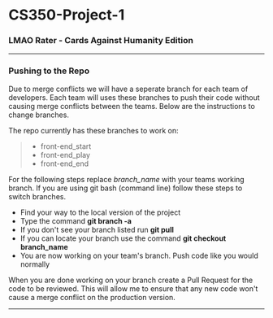 # CS350-Project-1
### LMAO Rater - Cards Against Humanity Edition

***
### Pushing to the Repo
Due to merge conflicts we will have a seperate branch for each team of developers. Each team will uses these branches to push their code without causing merge conflicts between the teams. Below are the instructions to change branches.

The repo currently has these branches to work on:
>* front-end_start
>* front-end_play
>* front-end_end

For the following steps replace *branch_name* with your teams working branch.
If you are using git bash (command line) follow these steps to switch branches.
* Find your way to the local version of the project
* Type the command **git branch -a**
* If you don't see your branch listed run **git pull**
* If you can locate your branch use the command **git checkout branch_name**
* You are now working on your team's branch. Push code like you would normally

When you are done working on your branch create a Pull Request for the code to be reviewed. This will allow me to ensure that any new code won't cause a merge conflict on the production version.
***